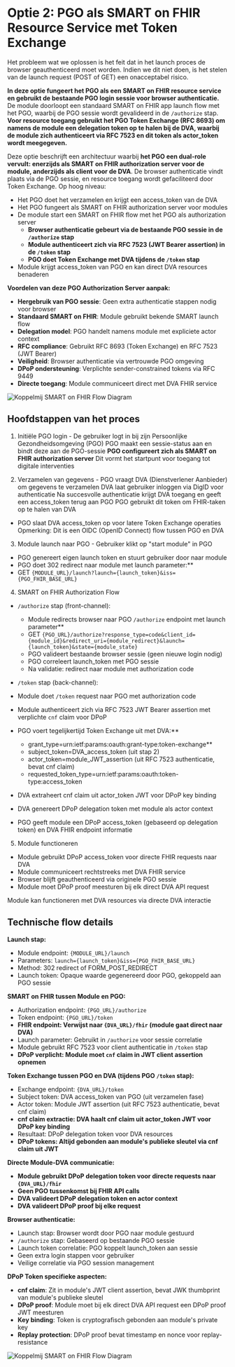 
# Optie 2: PGO als SMART on FHIR Resource Service met Token Exchange

Het probleem wat we oplossen is het feit dat in het launch proces de browser geauthenticeerd moet worden. Indien we dit niet doen, is het stelen van de launch request (POST of GET) een onacceptabel risico.

**In deze optie fungeert het PGO als een SMART on FHIR resource service en gebruikt de bestaande PGO login sessie voor browser authenticatie.** De module doorloopt een standaard SMART on FHIR app launch flow met het PGO, waarbij de PGO sessie wordt gevalideerd in de `/authorize` stap. **Voor resource toegang gebruikt het PGO Token Exchange (RFC 8693) om namens de module een delegation token op te halen bij de DVA, waarbij de module zich authenticeert via RFC 7523 en dit token als actor_token wordt meegegeven.**

Deze optie beschrijft een architectuur waarbij **het PGO een dual-role vervult: enerzijds als SMART on FHIR authorization server voor de module, anderzijds als client voor de DVA**. De browser authenticatie vindt plaats via de PGO sessie, en resource toegang wordt gefaciliteerd door Token Exchange. Op hoog niveau:

* Het PGO doet het verzamelen en krijgt een access_token van de DVA
* Het PGO fungeert als SMART on FHIR authorization server voor modules
* De module start een SMART on FHIR flow met het PGO als authorization server
  * **Browser authenticatie gebeurt via de bestaande PGO sessie in de `/authorize` stap**
  * **Module authenticeert zich via RFC 7523 (JWT Bearer assertion) in de `/token` stap**
  * **PGO doet Token Exchange met DVA tijdens de `/token` stap**
* Module krijgt access_token van PGO en kan direct DVA resources benaderen

**Voordelen van deze PGO Authorization Server aanpak:**
- **Hergebruik van PGO sessie**: Geen extra authenticatie stappen nodig voor browser
- **Standaard SMART on FHIR**: Module gebruikt bekende SMART launch flow
- **Delegation model**: PGO handelt namens module met expliciete actor context
- **RFC compliance**: Gebruikt RFC 8693 (Token Exchange) en RFC 7523 (JWT Bearer)
- **Veiligheid**: Browser authenticatie via vertrouwde PGO omgeving
- **DPoP ondersteuning**: Verplichte sender-constrained tokens via RFC 9449
- **Directe toegang**: Module communiceert direct met DVA FHIR service

![Koppelmij SMART on FHIR Flow Diagram](images/koppelmij_smart_on_fhir_short.svg)

## Hoofdstappen van het proces

1. Initiële PGO login - De gebruiker logt in bij zijn Persoonlijke Gezondheidsomgeving (PGO)
PGO maakt een sessie-status aan en bindt deze aan de PGO-sessie
**PGO configureert zich als SMART on FHIR authorization server**
Dit vormt het startpunt voor toegang tot digitale interventies

2. Verzamelen van gegevens - PGO vraagt DVA (Dienstverlener Aanbieder) om gegevens te verzamelen
DVA laat gebruiker inloggen via DigID voor authenticatie
Na succesvolle authenticatie krijgt DVA toegang en geeft een access_token terug aan PGO
PGO gebruikt dit token om FHIR-taken op te halen van DVA
 * PGO slaat DVA access_token op voor latere Token Exchange operaties
Opmerking: Dit is een OIDC (OpenID Connect) flow tussen PGO en DVA

3. Module launch naar PGO - Gebruiker klikt op "start module" in PGO
 * PGO genereert eigen launch token en stuurt gebruiker door naar module
 * PGO doet 302 redirect naar module met launch parameter:**
 * GET `{MODULE_URL}/launch?launch={launch_token}&iss={PGO_FHIR_BASE_URL}`

4. SMART on FHIR Authorization Flow
 * `/authorize` stap (front-channel):
   * Module redirects browser naar PGO `/authorize` endpoint met launch parameter**
   * GET `{PGO_URL}/authorize?response_type=code&client_id={module_id}&redirect_uri={module_redirect}&launch={launch_token}&state={module_state}`
   * PGO valideert bestaande browser sessie (geen nieuwe login nodig)
   * PGO correleert launch_token met PGO sessie
   * Na validatie: redirect naar module met authorization code

 *  `/token` stap (back-channel):
  * Module doet `/token` request naar PGO met authorization code
  * Module authenticeert zich via RFC 7523 JWT Bearer assertion met verplichte `cnf` claim voor DPoP
  * PGO voert tegelijkertijd Token Exchange uit met DVA:**
    * grant_type=urn:ietf:params:oauth:grant-type:token-exchange**
    * subject_token=DVA_access_token (uit stap 2)
    *  actor_token=module_JWT_assertion (uit RFC 7523 authenticatie, bevat cnf claim)
    * requested_token_type=urn:ietf:params:oauth:token-type:access_token
  * DVA extraheert cnf claim uit actor_token JWT voor DPoP key binding
  * DVA genereert DPoP delegation token met module als actor context
  * PGO geeft module een DPoP access_token (gebaseerd op delegation token) en DVA FHIR endpoint informatie

 5. Module functioneren
 * Module gebruikt DPoP access_token voor directe FHIR requests naar DVA
 * Module communiceert rechtstreeks met DVA FHIR service
 * Browser blijft geauthenticeerd via originele PGO sessie
 * Module moet DPoP proof meesturen bij elk direct DVA API request

Module kan functioneren met DVA resources via directe DVA interactie


## Technische flow details

**Launch stap:**
- Module endpoint: `{MODULE_URL}/launch`
- Parameters: `launch={launch_token}&iss={PGO_FHIR_BASE_URL}`
- Method: 302 redirect of FORM_POST_REDIRECT
- Launch token: Opaque waarde gegenereerd door PGO, gekoppeld aan PGO sessie

**SMART on FHIR tussen Module en PGO:**
- Authorization endpoint: `{PGO_URL}/authorize`
- Token endpoint: `{PGO_URL}/token`
- **FHIR endpoint: Verwijst naar `{DVA_URL}/fhir` (module gaat direct naar DVA)**
- Launch parameter: Gebruikt in `/authorize` voor sessie correlatie
- Module gebruikt RFC 7523 voor client authenticatie in `/token` stap
- **DPoP verplicht: Module moet `cnf` claim in JWT client assertion opnemen**

**Token Exchange tussen PGO en DVA (tijdens PGO `/token` stap):**
- Exchange endpoint: `{DVA_URL}/token`
- Subject token: DVA access_token van PGO (uit verzamelen fase)
- Actor token: Module JWT assertion (uit RFC 7523 authenticatie, bevat cnf claim)
- **cnf claim extractie: DVA haalt cnf claim uit actor_token JWT voor DPoP key binding**
- Resultaat: DPoP delegation token voor DVA resources
- **DPoP tokens: Altijd gebonden aan module's publieke sleutel via cnf claim uit JWT**

**Directe Module-DVA communicatie:**
- **Module gebruikt DPoP delegation token voor directe requests naar `{DVA_URL}/fhir`**
- **Geen PGO tussenkomst bij FHIR API calls**
- **DVA valideert DPoP delegation token en actor context**
- **DVA valideert DPoP proof bij elke request**

**Browser authenticatie:**
- Launch stap: Browser wordt door PGO naar module gestuurd
- `/authorize` stap: Gebaseerd op bestaande PGO sessie
- Launch token correlatie: PGO koppelt launch_token aan sessie
- Geen extra login stappen voor gebruiker
- Veilige correlatie via PGO session management

**DPoP Token specifieke aspecten:**
- **cnf claim**: Zit in module's JWT client assertion, bevat JWK thumbprint van module's publieke sleutel
- **DPoP proof**: Module moet bij elk direct DVA API request een DPoP proof JWT meesturen
- **Key binding**: Token is cryptografisch gebonden aan module's private key
- **Replay protection**: DPoP proof bevat timestamp en nonce voor replay-resistance

![Koppelmij SMART on FHIR Flow Diagram](images/koppelmij_smart_on_fhir.svg)
